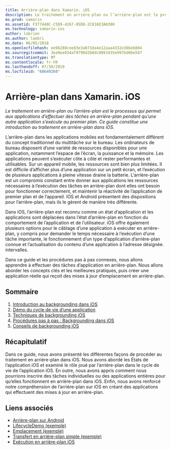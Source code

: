 ```yaml
---
title: Arrière-plan dans Xamarin. iOS
description: Le traitement en arrière-plan ou l’arrière-plan est le processus qui permet aux applications d’effectuer des tâches en arrière-plan pendant qu’une autre application s’exécute au premier plan. Ce guide constitue une introduction au traitement en arrière-plan dans iOS.
ms.prod: xamarin
ms.assetid: F377440C-C5D9-4267-85D8-2C816E3A0300
ms.technology: xamarin-ios
author: lobrien
ms.author: laobri
ms.date: 06/05/2018
ms.openlocfilehash: ee96288cee83e3a073da4e12aaa4332e38beb804
ms.sourcegitcommit: 3ea9ee034af9790d2b0dc0893435e997bd06e587
ms.translationtype: MT
ms.contentlocale: fr-FR
ms.lasthandoff: 07/30/2019
ms.locfileid: "68649268"
---
```

# <a name="backgrounding-in-xamarinios"></a>Arrière-plan dans Xamarin. iOS

_Le traitement en arrière-plan ou l’arrière-plan est le processus qui permet aux applications d’effectuer des tâches en arrière-plan pendant qu’une autre application s’exécute au premier plan. Ce guide constitue une introduction au traitement en arrière-plan dans iOS._

L’arrière-plan dans les applications mobiles est fondamentalement différent du concept traditionnel du multitâche sur le bureau. Les ordinateurs de bureau disposent d’une variété de ressources disponibles pour une application, notamment l’espace de l’écran, la puissance et la mémoire. Les applications peuvent s’exécuter côte à côte et rester performantes et utilisables. Sur un appareil mobile, les ressources sont bien plus limitées. Il est difficile d’afficher plus d’une application sur un petit écran, et l’exécution de plusieurs applications à pleine vitesse draine la batterie. L’arrière-plan est un compromis constant entre donner aux applications les ressources nécessaires à l’exécution des tâches en arrière-plan dont elles ont besoin pour fonctionner correctement, et maintenir la réactivité de l’application de premier plan et de l’appareil. IOS et Android présentent des dispositions pour l’arrière-plan, mais ils le gèrent de manière très différente.

Dans iOS, l’arrière-plan est reconnu comme un état d’application et les applications sont déplacées dans l’état d’arrière-plan en fonction du comportement de l’application et de l’utilisateur. iOS offre également plusieurs options pour le câblage d’une application à exécuter en arrière-plan, y compris pour demander le temps nécessaire à l’exécution d’une tâche importante, le fonctionnement d’un type d’application d’arrière-plan connue et l’actualisation du contenu d’une application à l’adresse désignée. intervalles.

Dans ce guide et les procédures pas à pas connexes, nous allons apprendre à effectuer des tâches d’application en arrière-plan. Nous allons aborder les concepts clés et les meilleures pratiques, puis créer une application réelle qui reçoit des mises à jour d’emplacement en arrière-plan.

## <a name="contents"></a>Sommaire

1.  [Introduction au backgrounding dans iOS](~/ios/app-fundamentals/backgrounding/introduction-to-backgrounding-in-ios.md)
1.  [Démo du cycle de vie d’une application](~/ios/app-fundamentals/backgrounding/application-lifecycle-demo.md)
1.  [Techniques de backgrounding iOS](~/ios/app-fundamentals/backgrounding/ios-backgrounding-techniques/index.md)
1.  [Procédures pas à pas : Backgrounding dans iOS](~/ios/app-fundamentals/backgrounding/ios-backgrounding-walkthroughs/index.md)
1.  [Conseils de backgrounding iOS](~/ios/app-fundamentals/backgrounding/ios-backgrounding-guidance.md)

## <a name="summary"></a>Récapitulatif

Dans ce guide, nous avons présenté les différentes façons de procéder au traitement en arrière-plan dans iOS. Nous avons abordé les États de l’application iOS et examiné le rôle joué par l’arrière-plan dans le cycle de vie de l’application iOS. En outre, nous avons appris comment nous pourrions inscrire des tâches individuelles ou des applications entières pour qu’elles fonctionnent en arrière-plan dans iOS. Enfin, nous avons renforcé notre compréhension de l’arrière-plan sur iOS en créant des applications qui effectuent des mises à jour en arrière-plan.



## <a name="related-links"></a>Liens associés

- [Arrière-plan sur Android](~/android/app-fundamentals/services/index.md)
- [LifecycleDemo (exemple)](https://docs.microsoft.com/samples/xamarin/ios-samples/lifecycledemo)
- [Emplacement (exemple)](https://docs.microsoft.com/samples/xamarin/ios-samples/location)
- [Transfert en arrière-plan simple (exemple)](https://docs.microsoft.com/samples/xamarin/ios-samples/simplebackgroundtransfer)
- [Exécution en arrière-plan iOS](https://developer.apple.com/library/ios/documentation/iPhone/Conceptual/iPhoneOSProgrammingGuide/BackgroundExecution/BackgroundExecution.html)
